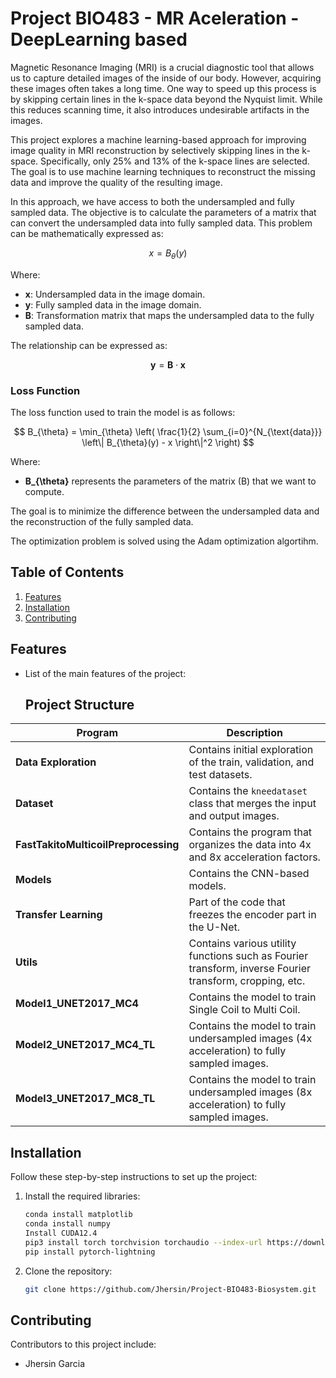 # Project BIO483 - MR Aceleration - DeepLearning based

Magnetic Resonance Imaging (MRI) is a crucial diagnostic tool that allows us to capture detailed images of the inside of our body. However, acquiring these images often takes a long time. One way to speed up this process is by skipping certain lines in the k-space data beyond the Nyquist limit. While this reduces scanning time, it also introduces undesirable artifacts in the images.  

This project explores a machine learning-based approach for improving image quality in MRI reconstruction by selectively skipping lines in the k-space. Specifically, only 25% and 13% of the k-space lines are selected. The goal is to use machine learning techniques to reconstruct the missing data and improve the quality of the resulting image.

In this approach, we have access to both the undersampled and fully sampled data. The objective is to calculate the parameters of a matrix that can convert the undersampled data into fully sampled data. This problem can be mathematically expressed as:

$$
x = B_{\theta}(y)
$$

Where:  
- **x**: Undersampled data in the image domain.
- **y**: Fully sampled data in the image domain.
- **B**: Transformation matrix that maps the undersampled data to the fully sampled data.

The relationship can be expressed as:

$$
\mathbf{y} = \mathbf{B} \cdot \mathbf{x}
$$


### Loss Function

The loss function used to train the model is as follows:

$$
B_{\theta} = \min_{\theta} \left( \frac{1}{2} \sum_{i=0}^{N_{\text{data}}} \left\| B_{\theta}(y) - x \right\|^2 \right)
$$

Where:  
- **B_{\theta}** represents the parameters of the matrix \(B\) that we want to compute.  

The goal is to minimize the difference between the undersampled data and the reconstruction of the fully sampled data.

The optimization problem is solved using the Adam optimization algortihm.


## Table of Contents
1. [Features](#features)
2. [Installation](#installation)
3. [Contributing](#contributing)

## Features
- List of the main features of the project:

  ## Project Structure

| **Program**                        | **Description**                                                                 |
|------------------------------------|---------------------------------------------------------------------------------|
| **Data Exploration**               | Contains initial exploration of the train, validation, and test datasets.       |
| **Dataset**                        | Contains the `kneedataset` class that merges the input and output images.       |
| **FastTakitoMulticoilPreprocessing** | Contains the program that organizes the data into 4x and 8x acceleration factors. |
| **Models**                         | Contains the CNN-based models.                                                  |
| **Transfer Learning**              | Part of the code that freezes the encoder part in the U-Net.                    |
| **Utils**                          | Contains various utility functions such as Fourier transform, inverse Fourier transform, cropping, etc. |
| **Model1_UNET2017_MC4**            | Contains the model to train Single Coil to Multi Coil.                          |
| **Model2_UNET2017_MC4_TL**         | Contains the model to train undersampled images (4x acceleration) to fully sampled images. |
| **Model3_UNET2017_MC8_TL**         | Contains the model to train undersampled images (8x acceleration) to fully sampled images. |


## Installation
Follow these step-by-step instructions to set up the project:

1. Install the required libraries:
   ```bash   
   conda install matplotlib
   conda install numpy
   Install CUDA12.4
   pip3 install torch torchvision torchaudio --index-url https://download.pytorch.org/whl/cu124
   pip install pytorch-lightning
   ```

2. Clone the repository:
   ```bash
   git clone https://github.com/Jhersin/Project-BIO483-Biosystem.git
   ```

## Contributing
Contributors to this project include:
- Jhersin Garcia
